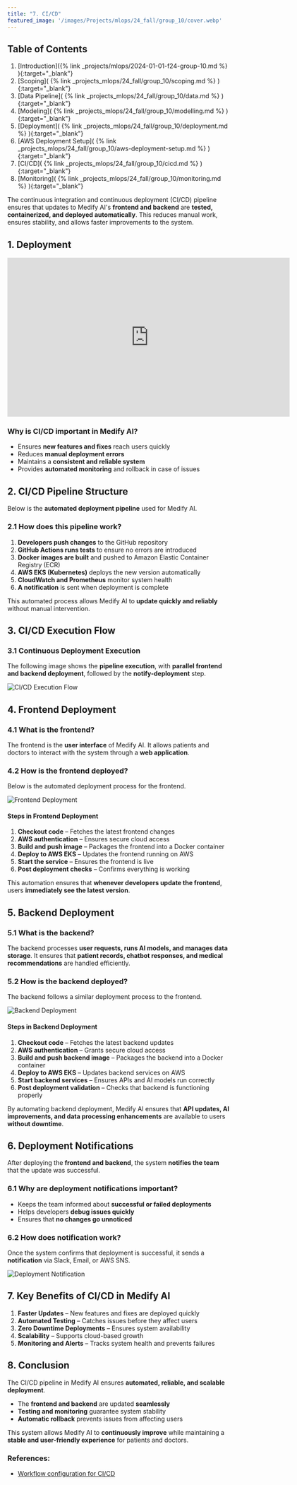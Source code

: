 ```yaml
---
title: "7. CI/CD"
featured_image: '/images/Projects/mlops/24_fall/group_10/cover.webp'
--- 
```


## Table of Contents

1. [Introduction]({% link _projects/mlops/2024-01-01-f24-group-10.md %} ){:target="_blank"}<br>
2. [Scoping]( {% link _projects_mlops/24_fall/group_10/scoping.md %} ){:target="_blank"}<br>
3. [Data Pipeline]( {% link _projects_mlops/24_fall/group_10/data.md %} ){:target="_blank"}<br>
4. [Modeling]( {% link _projects_mlops/24_fall/group_10/modelling.md %} ){:target="_blank"}<br>
5. [Deployment]( {% link _projects_mlops/24_fall/group_10/deployment.md %} ){:target="_blank"}<br>
6. [AWS Deployment Setup]( {% link _projects_mlops/24_fall/group_10/aws-deployment-setup.md %} ){:target="_blank"}<br>
7. [CI/CD]( {% link _projects_mlops/24_fall/group_10/cicd.md %} ){:target="_blank"}<br>
8. [Monitoring]( {% link _projects_mlops/24_fall/group_10/monitoring.md %} ){:target="_blank"}<br>

The continuous integration and continuous deployment (CI/CD) pipeline ensures that updates to Medify AI's **frontend and backend** are **tested, containerized, and deployed automatically**. This reduces manual work, ensures stability, and allows faster improvements to the system.  

## 1. Deployment

<iframe src="https://www.youtube.com/embed/6j9V9x5tGJM" width="640" height="360" frameborder="0" allowfullscreen></iframe>

### Why is CI/CD important in Medify AI?  

- Ensures **new features and fixes** reach users quickly  
- Reduces **manual deployment errors**  
- Maintains a **consistent and reliable system**  
- Provides **automated monitoring** and rollback in case of issues  

## 2. CI/CD Pipeline Structure  

Below is the **automated deployment pipeline** used for Medify AI.  

### 2.1 How does this pipeline work?  

1. **Developers push changes** to the GitHub repository  
2. **GitHub Actions runs tests** to ensure no errors are introduced  
3. **Docker images are built** and pushed to Amazon Elastic Container Registry (ECR)  
4. **AWS EKS (Kubernetes)** deploys the new version automatically  
5. **CloudWatch and Prometheus** monitor system health  
6. **A notification** is sent when deployment is complete  

This automated process allows Medify AI to **update quickly and reliably** without manual intervention.  

## 3. CI/CD Execution Flow  

### 3.1 Continuous Deployment Execution  

The following image shows the **pipeline execution**, with **parallel frontend and backend deployment**, followed by the **notify-deployment** step.  

![CI/CD Execution Flow](/images/Projects/mlops/24_fall/group_10/9.webp)  

## 4. Frontend Deployment  

### 4.1 What is the frontend?  

The frontend is the **user interface** of Medify AI. It allows patients and doctors to interact with the system through a **web application**.  

### 4.2 How is the frontend deployed?  

Below is the automated deployment process for the frontend.  

![Frontend Deployment](/images/Projects/mlops/24_fall/group_10/10.webp)  

#### Steps in Frontend Deployment  

1. **Checkout code** – Fetches the latest frontend changes  
2. **AWS authentication** – Ensures secure cloud access  
3. **Build and push image** – Packages the frontend into a Docker container  
4. **Deploy to AWS EKS** – Updates the frontend running on AWS  
5. **Start the service** – Ensures the frontend is live  
6. **Post deployment checks** – Confirms everything is working  

This automation ensures that **whenever developers update the frontend**, users **immediately see the latest version**.  

## 5. Backend Deployment  

### 5.1 What is the backend?  

The backend processes **user requests, runs AI models, and manages data storage**. It ensures that **patient records, chatbot responses, and medical recommendations** are handled efficiently.  

### 5.2 How is the backend deployed?  

The backend follows a similar deployment process to the frontend.  

![Backend Deployment](/images/Projects/mlops/24_fall/group_10/11.webp)

#### Steps in Backend Deployment  

1. **Checkout code** – Fetches the latest backend updates  
2. **AWS authentication** – Grants secure cloud access  
3. **Build and push backend image** – Packages the backend into a Docker container  
4. **Deploy to AWS EKS** – Updates backend services on AWS  
5. **Start backend services** – Ensures APIs and AI models run correctly  
6. **Post deployment validation** – Checks that backend is functioning properly  

By automating backend deployment, Medify AI ensures that **API updates, AI improvements, and data processing enhancements** are available to users **without downtime**.  

## 6. Deployment Notifications  

After deploying the **frontend and backend**, the system **notifies the team** that the update was successful.  

### 6.1 Why are deployment notifications important?  

- Keeps the team informed about **successful or failed deployments**  
- Helps developers **debug issues quickly**  
- Ensures that **no changes go unnoticed**  

### 6.2 How does notification work?  

Once the system confirms that deployment is successful, it sends a **notification** via Slack, Email, or AWS SNS.  

![Deployment Notification](/images/Projects/mlops/24_fall/group_10/12.webp)  

## 7. Key Benefits of CI/CD in Medify AI  

1. **Faster Updates** – New features and fixes are deployed quickly  
2. **Automated Testing** – Catches issues before they affect users  
3. **Zero Downtime Deployments** – Ensures system availability  
4. **Scalability** – Supports cloud-based growth  
5. **Monitoring and Alerts** – Tracks system health and prevents failures  

## 8. Conclusion  

The CI/CD pipeline in Medify AI ensures **automated, reliable, and scalable deployment**.  

- The **frontend and backend** are updated **seamlessly**  
- **Testing and monitoring** guarantee system stability  
- **Automatic rollback** prevents issues from affecting users  

This system allows Medify AI to **continuously improve** while maintaining a **stable and user-friendly experience** for patients and doctors.  

### References: 

- [Workflow configuration for CI/CD](https://github.com/deepaku23/MedifyAI/tree/main/.github/workflows)